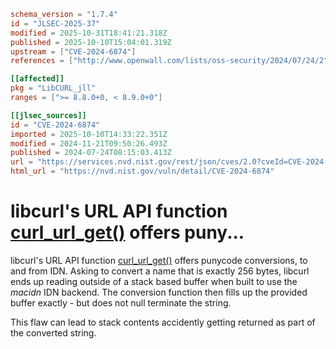 ```toml
schema_version = "1.7.4"
id = "JLSEC-2025-37"
modified = 2025-10-31T18:41:21.318Z
published = 2025-10-10T15:04:01.319Z
upstream = ["CVE-2024-6874"]
references = ["http://www.openwall.com/lists/oss-security/2024/07/24/2", "https://curl.se/docs/CVE-2024-6874.html", "https://curl.se/docs/CVE-2024-6874.json", "https://hackerone.com/reports/2604391", "http://www.openwall.com/lists/oss-security/2024/07/24/2", "https://curl.se/docs/CVE-2024-6874.html", "https://curl.se/docs/CVE-2024-6874.json", "https://hackerone.com/reports/2604391", "https://security.netapp.com/advisory/ntap-20240822-0004/"]

[[affected]]
pkg = "LibCURL_jll"
ranges = [">= 8.8.0+0, < 8.9.0+0"]

[[jlsec_sources]]
id = "CVE-2024-6874"
imported = 2025-10-10T14:33:22.351Z
modified = 2024-11-21T09:50:26.493Z
published = 2024-07-24T08:15:03.413Z
url = "https://services.nvd.nist.gov/rest/json/cves/2.0?cveId=CVE-2024-6874"
html_url = "https://nvd.nist.gov/vuln/detail/CVE-2024-6874"
```

# libcurl's URL API function [curl_url_get()](https://curl.se/libcurl/c/curl_url_get.html) offers puny...

libcurl's URL API function
[curl_url_get()](https://curl.se/libcurl/c/curl_url_get.html) offers punycode
conversions, to and from IDN. Asking to convert a name that is exactly 256
bytes, libcurl ends up reading outside of a stack based buffer when built to
use the *macidn* IDN backend. The conversion function then fills up the
provided buffer exactly - but does not null terminate the string.

This flaw can lead to stack contents accidently getting returned as part of
the converted string.

